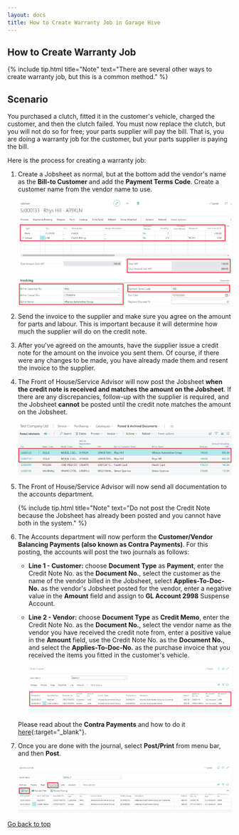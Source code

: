 ```yaml
---
layout: docs
title: How to Create Warranty Job in Garage Hive 
---
```


<a name="top"></a>

## How to Create Warranty Job

{% include tip.html title="Note" text="There are several other ways to create warranty job, but this is a common method." %}


## Scenario
You purchased a clutch, fitted it in the customer's vehicle, charged the customer, and then the clutch failed. You must now replace the clutch, but you will not do so for free; your parts supplier will pay the bill. That is, you are doing a warranty job for the customer, but your parts supplier is paying the bill.


Here is the process for creating a warranty job:
1. Create a Jobsheet as normal, but at the bottom add the vendor's name as the **Bill-to Customer** and add the **Payment Terms Code**. Create a customer name from the vendor name to use.

   ![](media/garagehive-job-warranty1.png)

2. Send the invoice to the supplier and make sure you agree on the amount for parts and labour. This is important because it will determine how much the supplier will do on the credit note.
3. After you've agreed on the amounts, have the supplier issue a credit note for the amount on the invoice you sent them. Of course, if there were any changes to be made, you have already made them and resent the invoice to the supplier.
4. The Front of House/Service Advisor will now post the Jobsheet **when the credit note is received and matches the amount on the Jobsheet**. If there are any discrepancies, follow-up with the supplier is required, and the Jobsheet **cannot** be posted until the credit note matches the amount on the Jobsheet.

   ![](media/garagehive-job-warranty2.png)

5. The Front of House/Service Advisor will now send all documentation to the accounts department.

   {% include tip.html title="Note" text="Do not post the Credit Note because the Jobsheet has already been posted and you cannot have both in the system." %}

6. The Accounts department will now perform the **Customer/Vendor Balancing Payments (also known as Contra Payments)**. For this posting, the accounts will post the two journals as follows:   
      - **Line 1 - Customer:** choose **Document Type** as **Payment**, enter the Credit Note No. as the **Document No.**, select the customer as the name of the vendor billed in the Jobsheet, select **Applies-To-Doc-No.** as the vendor's Jobsheet posted for the vendor, enter a negative value in the **Amount** field and assign to **GL Account 2998** Suspense Account.
      - **Line 2 - Vendor:** choose **Document Type** as **Credit Memo**, enter the Credit Note No. as the **Document No.**, select the vendor name as the vendor you have received the credit note from, enter a positive value in the **Amount** field, use the Credit Note No. as the **Document No.**, and select the **Applies-To-Doc-No.** as the purchase invoice that you received the items you fitted in the customer's vehicle.

         ![](media/garagehive-job-warranty3.png)
   
      Please read about the **Contra Payments** and how to do it [here](garagehive-contra-payment.html){:target="_blank"}.
7. Once you are done with the journal, select **Post/Print** from menu bar, and then **Post**.

      ![](media/garagehive-job-warranty4.png)


[Go back to top](#top)
